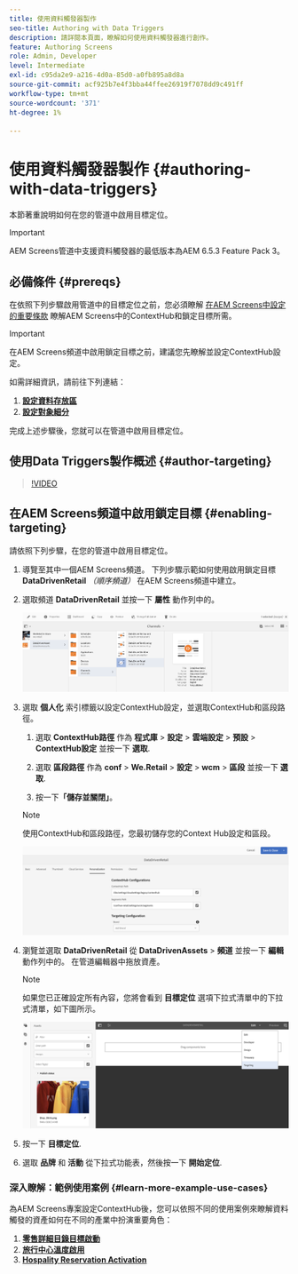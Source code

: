 ```yaml
---
title: 使用資料觸發器製作
seo-title: Authoring with Data Triggers
description: 請詳閱本頁面，瞭解如何使用資料觸發器進行創作。
feature: Authoring Screens
role: Admin, Developer
level: Intermediate
exl-id: c95da2e9-a216-4d0a-85d0-a0fb895a8d8a
source-git-commit: acf925b7e4f3bba44ffee26919f7078dd9c491ff
workflow-type: tm+mt
source-wordcount: '371'
ht-degree: 1%

---
```


# 使用資料觸發器製作 {#authoring-with-data-triggers}

本節著重說明如何在您的管道中啟用目標定位。

>[!IMPORTANT]
>
>AEM Screens管道中支援資料觸發器的最低版本為AEM 6.5.3 Feature Pack 3。

## 必備條件 {#prereqs}

在依照下列步驟啟用管道中的目標定位之前，您必須瞭解 [在AEM Screens中設定的重要條款](configuring-context-hub.md) 瞭解AEM Screens中的ContextHub和鎖定目標所需。

>[!IMPORTANT]
>
>在AEM Screens頻道中啟用鎖定目標之前，建議您先瞭解並設定ContextHub設定。

如需詳細資訊，請前往下列連結：

1. **[設定資料存放區](configuring-context-hub.md)**
1. **[設定對象細分](configuring-context-hub.md)**

完成上述步驟後，您就可以在管道中啟用目標定位。

## 使用Data Triggers製作概述 {#author-targeting}

>[!VIDEO](https://video.tv.adobe.com/v/31921)

## 在AEM Screens頻道中啟用鎖定目標 {#enabling-targeting}

請依照下列步驟，在您的管道中啟用目標定位。

1. 導覽至其中一個AEM Screens頻道。 下列步驟示範如何使用啟用鎖定目標 **DataDrivenRetail** *（順序頻道）* 在AEM Screens頻道中建立。

1. 選取頻道 **DataDrivenRetail** 並按一下 **屬性** 動作列中的。

   ![screen_shot_2019-05-01at43332pm](assets/screen_shot_2019-05-01at43332pm.png)

1. 選取 **個人化** 索引標籤以設定ContextHub設定，並選取ContextHub和區段路徑。

   1. 選取 **ContextHub路徑** 作為 **程式庫** > **設定** > **雲端設定** > **預設** > **ContextHub設定** 並按一下 **選取**.

   1. 選取 **區段路徑** 作為 **conf** > **We.Retail** > **設定** > **wcm** > **區段** 並按一下 **選取**.

   1. 按一下&#x200B;**「儲存並關閉」**。
   >[!NOTE]
   >
   >使用ContextHub和區段路徑，您最初儲存您的Context Hub設定和區段。

   ![screen_shot_2019-05-01at44030pm](assets/screen_shot_2019-05-01at44030pm.png)

1. 瀏覽並選取 **DataDrivenRetail** 從 **DataDrivenAssets** > **頻道** 並按一下 **編輯** 動作列中的。 在管道編輯器中拖放資產。

   >[!NOTE]
   >
   >如果您已正確設定所有內容，您將會看到 **目標定位** 選項下拉式清單中的下拉式清單，如下圖所示。

   ![screen_shot_2019-05-01at44231pm](assets/screen_shot_2019-05-01at44231pm.png)

1. 按一下 **目標定位**.

1. 選取 **品牌** 和 **活動** 從下拉式功能表，然後按一下 **開始定位**.

### 深入瞭解：範例使用案例 {#learn-more-example-use-cases}

為AEM Screens專案設定ContextHub後，您可以依照不同的使用案例來瞭解資料觸發的資產如何在不同的產業中扮演重要角色：

1. **[零售詳細目錄目標啟動](retail-inventory-activation.md)**
1. **[旅行中心溫度啟用](local-temperature-activation.md)**
1. **[Hospality Reservation Activation](hospitality-reservation-activation.md)**
